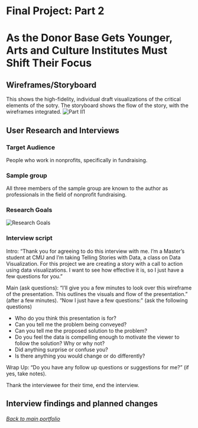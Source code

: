 
# Final Project: Part 2

# As the Donor Base Gets Younger, Arts and Culture Institutes Must Shift Their Focus

## Wireframes/Storyboard
This shows the high-fidelity, individual draft visualizations of the critical elements of the sotry. The storyboard shows the flow of the story, with the wireframes integrated. 
![Part II1](https://user-images.githubusercontent.com/73584997/100828201-90f34700-342c-11eb-9331-990bb6b1e9e9.png)


## User Research and Interviews

### Target Audience
People who work in nonprofits, specifically in fundraising.

### Sample group
All three members of the sample group are known to the author as professionals in the field of nonprofit fundraising.

### Research Goals
![Research Goals](https://user-images.githubusercontent.com/73584997/100828343-e7f91c00-342c-11eb-9897-742f9b27bb3b.jpg)

### Interview script
Intro: 
“Thank you for agreeing to do this interview with me. I’m a Master’s student at CMU and I’m taking Telling Stories with Data, a class on Data Visualization. For this project we are creating a story with a call to action using data visualizations. I want to see how effective it is, so I just have a few questions for you.”

Main (ask questions):
“I’ll give you a few minutes to look over this wireframe of the presentation. This outlines the visuals and flow of the presentation.”
(after a few minutes).
“Now I just have a few questions:" (ask the following questions)
- Who do you think this presentation is for? 
- Can you tell me the problem being conveyed?
- Can you tell me the proposed solution to the problem?
- Do you feel the data is compelling enough to motivate the viewer to follow the solution? Why or why not? 
- Did anything surprise or confuse you? 
- Is there anything you would change or do differently?

Wrap Up:
“Do you have any follow up questions or suggestions for me?” (if yes, take notes).

Thank the interviewee for their time, end the interview. 


## Interview findings and planned changes 


###### [Back to main portfolio](README.md)
